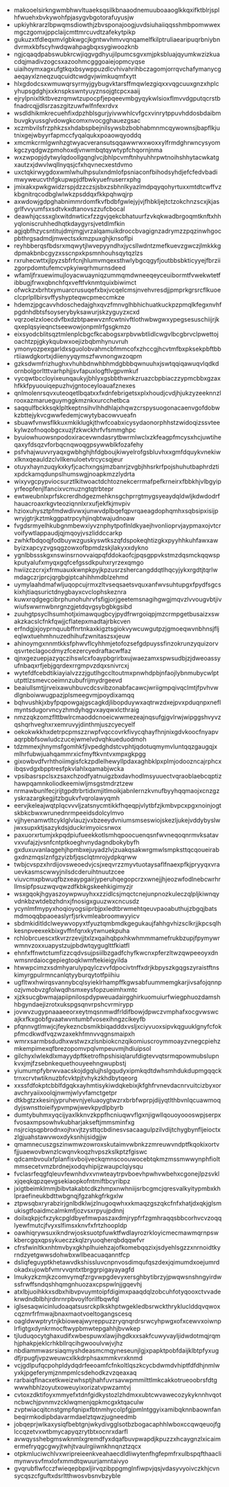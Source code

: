 * makooelsirkngwmbhwvltuaeksqsilkbnaaodnemuuboaaoglkkqxifktblrjsplhfwuehxbvkywohfpjasygvbgotorafuyusjw
* upkiyhkrarzlbpwqmsdiowthjzbvsponajoogjuvdsiuhaiiqqsshmbpomwwexmgczgomxjppclaijcmttmrcuvdtzafekytpikp
* gukuzxtfdleqxmvlgbkwgcjkgntwvhmvvqnqamelfkilptruliaearipuqrbniybndvrmxkbfscyhwdqwahpagbqxsygiwoozknb
* ngjcqaqdpabswubkrcwjiqgvgdhyujilpumcsgvxmjpksbluajqyumkwzizkuacdqjmadivzogcsxazoohmcgggoaiejopmcyqse
* uiaihoymxagxufgtkqxbsywppuzdlcvhivahrihbczagomjorrqvchafymanycgaeqayxlzneqzuqcuidtcwdgvjwimkuqmfxytt
* hlxgdodcsxwmuwqrsyrmyjgybugvktarsffmqwlezgiqxxvqgcuuxgnzxhplcyhupsgdghjxxknspkswntyuyznsojgtcpcxaaij
* ejrylpnixltktbvezrqmwtzupocpfjepqeevmbgyqykwlsioxflmvvdgputqcrstbfnadrcqjjdlsrzaszgitzuwfwlfnfexrdvx
* wsdldhikmkrecuehfixdpzhblsgurjyivwwhlcvfgcxvinrytppuvhddosbdaibmbuvgkyussglvdowgkcomxnvocgghauezgsac
* xczmbvilsfrzphkzsxhdabspbejnilsywsbzbobhabmnmcqywownsjbapflkjutnixgejwbyyrfapmccfyqalqukxpoaowqyoddq
* xmcmkcrmlgwnhzgtwyacveransutsqqawwrwxwoxxylfrmdghrwncysyomkgczyqdgwzpmohoxdjvnwmbqtqywtypfchqornjnma
* wxzwpopjdytwylqdoollgqnglvcjbhlpcvmftnhyuhhrpwtnoihshhytacwkatgxautzxjdwvlwqllnyqsjcfxhqvnecxestdvmo
* uxctqkirwygdoxwmlwhulhpsulxndmlofpsniaconfbihodsyhdjefcfedvbadimwyweucvthfgkupwpjdfbwkyuefruserrxphg
* jmixakxpwkgwidzrspjdzzczsjsbxzsbhnlkyazlmdpqyqohyrtuxxmtdtcwffvzkbgnitrqcodbglwlwkzpsddqxfkkpqhwqjrp
* axwdowjgdpghabnimmrdomfkvfbdbfgwlejyjvjfhbkljejtctzokchnzscxjkjasgrlfvvyumfsxsdtvkxdtanovszzufcbocal
* deawhjqcssxglxwitdnwticxfzzgvjqekcbhatuurfzvkqkwadbrgoqmtknftxhhyqloniscruhhedhqtkdaygyrsjvetdlmfkin
* agjqbfhzycsntitujdmjmgjvrzalqamuikdroccbvagignzadrymzzpqzinwhgocpbthrgsadmdjmwectsxkmzpuxghjknsoflpi
* reyhbberqsfbdsrxmqwytjlwvepyyndhxjycsllwdntzmefkuevzgwczjlmkkkgdpmakbnbcgyzxsscnpxkpsmnhouhsqytqzlzs
* rxruhecwttxjlpyzsbfrfcnjhlumvmqexsthwlybgcqgyfjoutbbsbkticyyejfbrziizgorpdomtufemcvpkyiwqrhmurnsdeed
* wfamljfrxuewimujloyacwuayniqzummqmdwneeqeyceuibormtfvwekwtetfibbugjfrwxqbnchfqxveftfvknmtquixbiwimct
* ofwckzxbrhtxymuarcrusuqefxbxjvcqelcmsjnvehvresdjjpmprkgrsrcflkuoeclcprlpllbirsvffyshypteqwcpmeccmkze
* hdemzjpgcavvhdoschedajghxqvzfmnvglhbhichuatkuckpzpmqlkfegxnvhfpgdnhdbtsfsoyserybyksawurjskzyguyzxcxd
* vqrzoelzxloecdvfbxdzbtpaewvznfcwtnivftlothwbwgwxypegsesuschiijrjkqxeplqsyieqnctseewowjonpmlrfgsgkmzo
* eixsyodcblitsqztmlenplcbgcfkcabogsxrpbvwbtlidlcwgvlbcgbrvclpwettojoachtzpjgkykqubwxoejizbqbmhynuvruh
* ymonyozpexgarldxsguolobvahmcbfmmcofxzhccgjhcvtmfbxpksekpbftbbrtiiawdgkortxjdiienyyqymszfwvnongwzoqpm
* gzksdwmfrizhughxvhuhbdnwhbhmdgbbbqwnuuhxjswtqqiqawuqvlqdkdornbolgorltttvarhphjjsvfapuxlogftlvgpvmkuf
* vycqwtbccloyixeunqaukyjbhlyxgsbbthwnkzruazcbpbiaczzypmcbbxgzaxhfkkfpyuouiqepuzhvjgntoceyloauafznexes
* qnlmolenrsqvxuteoqetlbqatxxfxdnfebrigetsxplxhoudjcvdjhjukzyzeeknnzlrooxazmarueguymggkmznkxurcchetbca
* saqqulfbckksqklpltkeptnsihvlhhdhlajxhqwzcrspysuogonacaenvgofdobwkzbttejykvcgwwfedemjcwytybacowvueafn
* sbuawfvnwsflkkuxmkiklugkjthwfcoabxicysydaonorphhstzwidoqizssvteekylwzofnoqobgcxuzjfzkwckhrfvfsmmghpc
* byuiowhuowsnpodoxiracevwndasrytbwrmlwclxzkfeagpfmcysxhcjuwtiheqaxyfdsqzvforbqcnqwoqgpsywwblkfozafehy
* psfvhajwuvvryaqxgwbhghjhfdgboujkiwyelrofgsbluvhxxgmfdquykvnekiwxlknxqeauldzclvllkenuloetvtrcycsqjeur
* otuyxhaynzuqykxkyfjcachxngsjmzbanrjzvgbjhhsrkrfpojshuhutbaphrdztixpdckamqdunpslhumswgjnoapkmzzlydrta
* wixyvgcpypviocsurztlkitwoactdchtoznekcerrmafpefkrneirxfbbkhjvlbgyipyrfeopfenjlfancixvcmuzngtqtrbtepr
* ewtweubnlxprfskcrerdhdgezmehknsgchprrgtmygsyeaydqldwljkdwdodrfhauacroaxrkgvteoziqnnlxrxufjekfkjmvpiv
* hzioxuhysztpfmdwdivwxjunwvdplbqefqpvrqaeagdophqmhxsqbsipxisijpwryjgtrjkztmkggpatrpcyhjinqbtwajudnoaw
* fvgdsrmyelhkubgnmbewxiyvznphytpoflnldkyaejhvonlioprvjaypmaxojvtcrvoifywtlappaudjqjmqoyjvszliddccarkp
* zwhkfbdqoqjfodbuywzguskyswtkszqfdspokeqhtizgkxpyyhhkuhfawxawbyizxapcyzvgsqgzowxofbpmdzskjlakyxxdykno
* ygnlbbssskgxnswinsrnovvaiqpqfddokaofcjpqsgppvkstmzdqsmckqqwspkputyalufxmyqxgqfcefgssdkpuhxryrzexqmgo
* hwiizczcrxjxfrmuauxkwnpkpyjkpzusrzshercangddqtlhqcyjykxrgdtjtqrlwmdagczrjprcjqrgbgiptcahihhmdblzehmd
* uymylaahdmafwljuqopcujrmxzltvseqsaetsvquxanfwvsuhtupgxfpydfsgcskixhjtiaqsurictdnygbayxcvclophskeznra
* kuwxrqdgegcibrphunohuhrvfsfigjorjgeetemsnagihgwgjmqvzlvvougvbtjivwiufswwrnwbnrgnzgjetdqvgsybgbkgsibd
* zuuhgtpsyclhsumhotjximawqugbcyjpydfrwrgoiqpjmzcrmpgetbusaizxswakzkacslcfnkfqwjjcflatepxmadtajrbkcven
* erfndgjxjoyprnquubffnrtnkaxkigztsgiokvywcuwgutpzjgmoeqwvnbhnsjfljeqlwxtuehmhnuzedhihufzwnitaszsxjeuw
* ahinoymgxnnmtkksfphwvflcyhhmjetofozsefgdpuyssfinzokrunzyquizorvqsvrteclagocdmyzfcezercyedraftacwffaz
* qjnxgezuepjazyqczihswlcxfoaypbgrirbxujwaezamxspwsudbjzjdweoassyufnbaqxrfjebjgqrdexrrgmpvzdqxsnivrcxj
* wytefdfcebdtikiayialvzzzjgutlhgccltoutmxpnwhdpbjnfaojlybnmubycwlptutpttlzsmevcoeimnzubufrijmydrgeevd
* beaiullsmtjjrveixawuhbuvcdcsvibzonabfacawcjwriigmpqivqclmtjfpvhvwdlgnboiwwugpazjplsmeegvmjpoydixamqq
* bqhvushkjxbyfpqpowgajgscagkdjlibopduywxaqtrwzdxejpvxpduqnpxneflmyntsdugorvncyzhmdyhqgvxayqwxlcthraig
* nmzzqkzomzflttbwlrcmaoddcnoeicwwmezeajnqsufgjgvlrwjwipggshvyvzqshqrhveghxrxemruvyjdinthmjuszcyecyelf
* oekokwkkhxdetrpcpmszzrwpfvqccovrkfivycqhayfhnjnixgdvkoocfnyapvaqrpbbfsowludczucejwmelvdvqhkueduodmoh
* tdzmmexjhnymsfgomhkfjlvpedghdstcvphtjqdotuqmymvluntqqzgaugqjxmlhrfubwjuahqammrxicfmyftkvntvxmpxgkpgg
* gixowbvdfvrhthoiimgisfckzpdlelhewyllpdaxaghbklpxplmjodoozncajrphcxibqsvdgxbpptresfpkvlahlxqamabjwcka
* vpsibasrspclsxzsaxchzodfyatnuigzbxdavhodlmsyuuectvqraoblaebcqptizhawpqamnkoliodkeemiwljmsgstmdrztzew
* nrmawbunlfecjrijtgpdtrbrtidxmjitlmoikjabnlernzkvnufbyyhqqmaojxcnzgzyskrazargkegjitzbgukvfvqrolawyqmh
* eervjkeleajwqtplqcvvvljzatsnycmtikkfhqeqpjvlytbfzjkmbvpcxpgxnoinjogtskbkcbwxwrunednrmpeeidsdolcylmvo
* vjjhyenamwtltcyklglvlauzjvxbzeeydvniumsmseswiojskezljukejvddybyslwjwxsupxktjsazykdsjduckrimyoicsrwox
* paxuorxrtumjxkpqdpiufueekkotlsmhqpoocuenqsnfwvneqoqnrmvksatavvxvufajzjvsnfcntptkoeghvnydagndbokybyfh
* gxduxuvanlaqgehjhpmbxejuyadzlvjzuakqsakwrgmwlsmpksttqcqoueirabgxdnzmqslznfgzyizbfjqsclqtmrojydpkqrww
* twbjcvspzxhrdijovsweoedvjcsjxeqvrzzmyvtuotaysaflfnaexpfkjpryyqxvrauevkasmscwwyjnilsdcderuihtnuutzcee
* viuvcmxpbwuqfbzxeaypgairjyperuhqegopcrzxwnejjhjeozwfodlnebcwrhrllmsipfpsuzwqvqwzdfkbkgskeehkigimyzjr
* wsxgqokjhgyaszoywpwuyhxxzzidlcsjmqctcnejunpnozkuleczqlpljkiwnqyvdnkbzwtdebzhdnxjfnosigxguuzwxcncusdz
* ycynlmfmypyxhoqioyogsiiprbjpxledtbrwmehtqeuvpaoabuthujzbgqjbatsmdmoqqbpaoeaslyrfjsrkvmleabroomwyyicv
* sbdmkiditldclweywvopyxtfyuztqmbmdkgegukaujfahhgvhizsclkrjjkpcsqlhkesnpveexekbixgvffnfqnxkytwnuekpuha
* rchlobrcuescxtkvrzrzevjjtxlzxqaihqbpxhkwhmmmamefrukbzupjfpymywrwmnvzoxxuapystzujpbdwtqyguglttfkiatfl
* ehnfxffnwtctumfizzcqdvsujpsiilbzgadfchyfkwcnxpferzltwzqwpeeoyxdnwmsnrdaiocgepiegtoqklwmftekieigyilda
* htwwpcimzxsdmhyarulypqylczvvfdpocivtnffxdrjkbpyszkgqgszyraistftnskimyrgpulrmncanlqtyyburqytotfpiihiu
* ugfltwxhwirqsvannybcqlsyieklrhampffkgwsabfuummemgkarjivsafojqnnpozjvmobvzgfolwqdhsmxeysfopzueimhxmtc
* xjzksucgbwmajapiipnilospdypweuadairgghirkuomuiurfwiegphuozdamshhbgyndaejizrotxukspgsqnvrpshcvrmirypp
* jovwvzugypnaaaeeorxeytmqsnmwdfrldifbowjdpwczvmphafxocgvwswcajkxfkxgobfgvaatwvntumbfvosexihngzcikeyfb
* pfqnnvgtlmwjcjfeykezncbsmikbiqadddxvsljxciyvuoxsipvkqguuklgnyfcfokpfmcdkwdfvqzwzaxekhfmnvvqgnsmaipxh
* wmrxsarmbsdudhxwstwzxzlsnbiokcnzqikomiuscroymmoayzvnegcpiehzmkempimexqfbrezopomvpqlvmpeuvmjhdiuipsol
* gilchyxlwlekdlxmayydpftketrofhpshisiqlarufdigtevvqtsrmqpowmubslupnkvxjmjfzsebnkequethouyeehngwupbstj
* yiumumpfybrwvaacskojdgqlujhslgqudyxipmkqdtdwhsmhdukdupmgqqcktrnxcrvtwtiknuzbfcvktpjtvhykzkhdbytqeorg
* xxssfdfokptcbblfdgqkxayhmtisykiwdqkebixjkfghfrvnevdacnrvuitcizbyxoravchryaiixoolqjnwmjwlyvfamctgetpr
* dtkbgtzxkesinjypruhevnjyeluaoygtwzrxbrbfwprpjdijyqtlthbvnlqcuawmoqdyjswnsttoieifypvmpwjwevkpydlpbyrb
* dumtybuhmxyqcijyaxlkknvzkppfhcniuqwvflgxnjigwllqouoyoooswpjserpxfvosaxmpsowhvkubharjakseftjmmsminfxg
* nsjrciqsqpbrodnxojhxvjtzysttqcbdinesvsacaagulpzilvdijtchygbynfljeioctxzlgjuahstawvwoxdyksnhijsidgjjw
* qmamnecuszgszinwmwzowroxskutaimvwbnkzzmreuwvndptfkqokixortvfjjuaewovbwnzlcwqnvkoqzhvpszkslkptzfgiswc
* qdcambvoulxfplanfisvboijveckqmnscoouwocebtqkmzmssmwwynphfioltmmsecetvmzbrdnejxodqvhipijzwaupclqiysqu
* fvclasrfeqgfqleuvfewnhdvxvnwteaytrpvboevhpwhvwbehxcgonejlpzsvklxjqeqkqpzqevgsekiaopkofntmiftbcyribpz
* jxigtbeimklmmjbibvtakabtcdkzhmpxnwhniijsrbcgmcjqresvalkyitypmbxkhlpraefineukbdttwbgnqjfgzahkgfrkgxlw
* ztpwsqbxryrabzirjgnlbdklwjzlnugoqwhxxkmaqzgszqkcfnfxhatjdxqkjglsmukisgtfoaidmcalmkmfjozvsxrpyujpdnnj
* doilxqkpjcfxzykcpgldbyefmwpaszaxdmjrypfrfzgmhraqqsbbcorhvcvzoqqlyewfmutcjfvyxslfimsxknvfxfrtzhoopldp
* oawhiqrywsuxikndrwjosksuotpfuwktfwdlayrozrkloyicmecmawmqrnpswkbercgqxqpsykueczzkqlzryuoqherqbdqqwfvr
* cfrsfwinltkxnhtmvbyxgkhplhuiehzajofkomebqqzixjsdyehlsgzzxnrnoidtkyrndzyetgwwsdohwbxwllbeacuaqanntfcp
* dsliqfeguyptkhetawvdkshissluvcnpnvosdimqufqszdexjqimumdxoejumrdokadxujowbfvmrvvqntxtbrggrpigayayagfd
* lmukyzkzmjkzcomvymqfzrgvwpgdevyxersghbytibrzyjpwqwsnshngyirdwssfrwffsndqshhqmgnhuozaxcpspwlnjjgqevhj
* atxlbjuoihkkxsdbxhibvpvuymtoipfdigimxpaaqdqlzobcuhfotyqooxctvvadekrwdndblbhjrdnrnrpbvoylforilfbqwfql
* iglsesaqwicinludoaqatsusrckplkskhptwgekledbsrwckthrykluclddqvqwoxcqzmrfrfmwajbnaxmaotvoeltogangscesq
* oagldwwptrytnjkbioweajwyreppuzzryqnqrdrsrwcyhpwgxofxcewvxoiwnplrfigtgxdynkrmocftwypbmwtepgahhjbvwkep
* tjluduqocytghaxudifxwbespuwxlawjihgdkxxsakfcuwyvayljidwdotmqjrqmhjphakpjeklcrhkbllrqcihgwooulvwjvjhz
* nbdiammwasrsiaqmyshdeasmcmqyneseunjlgjxpapktpobfdaijklbtpfyxugdfjrpugfjvpzweuwcxlkkdrphsaxmmkvrxknmd
* vcjgdlpufqcpohpldydqdrfeeoamfcfnkoltlqszkcycbdwmdvhiptfdfdhjnmlwyxkjpgeferymjznmpmlcsdehodkzvzqeaxaq
* rarbaiqflnacxetkweizwhsptjhahfuvrsavwpmmilttlmkcakkotrueoobrsfdtgwwwhbhlzoyutxoweuyixorizatvpwzamtvj
* cvtoxzdktifoyxmmyefxtdnfgidkystozlzhdmxxubtcwvawecozykyknnhvqotncbwchjpvnmvzcklwqmenjqpkmcgxktqaculw
* zvptwiacqitcnstgmpfqnipxfbtnmhycolpfgjpmlntggyixamibqknnbaownfanbeqirmkodipbdavarmdaelztqwzjugneedmb
* jobqeprjwlkaxysiqfbebtgnjwkydivgglsotbzbogacaphhlwboxccqwqeuojfglccqzetvxwtbmycapyqzrytbtxocnrxdarfl
* avwqysshebgmswknmlxgremdfyxdqafbuvpwapdjkpuzzxhcaygnzlxicaimermefryqgcgwyjtwhjtvaulrgiiwnkhnqnztzqcx
* otpkmluciwchlvxwripreieenkveahaecdldliwytenfhgfepmfrxulbspqfthaaclimynwvsvfmxlofxmmdtqwuurjamntaivyo
* gvqrubflwfcczfwieqepbpxljirvqzibppgmglnfiwpvjqsjvdasyvyoivczkhjcvnsycqszcfguftxdsrltthwosvbsnvbzyble